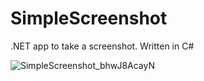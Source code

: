 # SimpleScreenshot
.NET app to take a screenshot. Written in C#

![SimpleScreenshot_bhwJ8AcayN](https://github.com/caynine9/SimpleScreenshot/assets/67428844/48d1d5f3-8ba7-4fde-aefe-015b2cd6da47)
